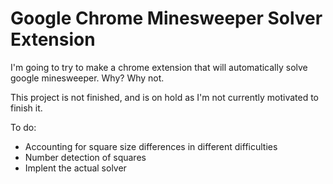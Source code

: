 # Google Chrome Minesweeper Solver Extension
I'm going to try to make a chrome extension that will automatically solve google minesweeper. Why? Why not.

This project is not finished, and is on hold as I'm not currently motivated to finish it.

To do:
* Accounting for square size differences in different difficulties
* Number detection of squares
* Implent the actual solver
